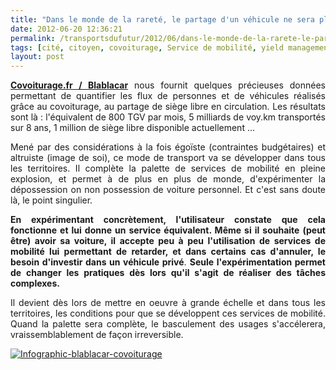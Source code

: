 ```yaml
---
title: "Dans le monde de la rareté, le partage d'un véhicule ne sera plus une option"
date: 2012-06-20 12:36:21
permalink: /transportsdufutur/2012/06/dans-le-monde-de-la-rarete-le-partage-dun-vehicule-ne-sera-plus-une-option.html
tags: [cité, citoyen, covoiturage, Service de mobilité, yield management]
layout: post
---
```


<p style="text-align: justify"><a href="http://www.covoiturage.fr/blog/european-growth" target="_blank"><strong>Covoiturage.fr / Blablacar</strong></a> nous fournit quelques précieuses données permettant de quantifier les flux de personnes et de véhicules réalisés grâce au covoiturage, au partage de siège libre en circulation. Les résultats sont là : l'équivalent de 800 TGV par mois, 5 milliards de voy.km transportés sur 8 ans, 1 million de siège libre disponible actuellement ...</p> <p style="text-align: justify">Mené par des considérations à la fois égoïste (contraintes budgétaires) et altruiste (image de soi), ce mode de transport va se développer dans tous les territoires. Il complète la palette de services de mobilité en pleine explosion, et permet à de plus en plus de monde, d'expérimenter la dépossession on non possession de voiture personnel. Et c'est sans doute là, le point singulier.</p> <p style="text-align: justify"><strong>En expérimentant concrètement, l'utilisateur constate que cela fonctionne et lui donne un service équivalent. Même si il souhaite (peut être) avoir sa voiture, il accepte peu à peu l'utilisation de services de mobilité lui permettant de retarder, et dans certains cas d'annuler, le besoin d'investir dans un véhicule privé</strong>. <strong>Seule l'expérimentation permet de changer les pratiques dès lors qu'il s'agit de réaliser des tâches complexes. </strong></p>  <!--more-->   <p style="text-align: justify">Il devient dès lors de mettre en oeuvre à grande échelle et dans tous les territoires, les conditions pour que se développent ces services de mobilité. Quand la palette sera complète, le basculement des usages s'accélerera, vraissemblablement de façon irreversible.</p> <p style="text-align: justify"><a class="asset-img-link" href="https://gabrielplassat.github.io/transportsdufutur/wp-content/uploads/sites/6/old/6a0120a66d2ad4970b016767b3feb6970b-800wi.jpg" rel="lightbox"><img alt="Infographic-blablacar-covoiturage" class="asset  asset-image at-xid-6a0120a66d2ad4970b016767b3feb6970b" src="/wp-content/uploads/sites/6/old/6a0120a66d2ad4970b016767b3feb6970b-500wi.jpg" style="margin-left: auto;margin-right: auto" title="Infographic-blablacar-covoiturage" /></a><br /><br /></p> <p style="text-align: justify"> </p>
